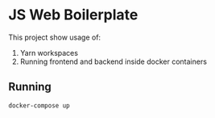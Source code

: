 JS Web Boilerplate
==================

This project show usage of:  
1. Yarn workspaces
1. Running frontend and backend inside docker containers

Running
-------

```
docker-compose up
```
